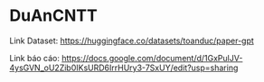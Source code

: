 # DuAnCNTT

Link Dataset: https://huggingface.co/datasets/toanduc/paper-gpt

Link báo cáo: https://docs.google.com/document/d/1GxPulJV-4ysGVN_oU2Zib0IKsURD6IrrHUry3-7SxUY/edit?usp=sharing
